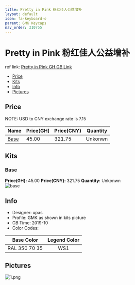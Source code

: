 ```yaml
---
title: Pretty in Pink 粉红佳人公益增补
layout: default
icon: fa-keyboard-o
parent: GMK Keycaps
nav_order: 310755
---
```


# Pretty in Pink 粉红佳人公益增补

ref link: [Pretty in Pink GH GB Link](https://novelkeys.xyz/collections/frontpage/products/gmk-pretty-in-pink-kit-gb)  

* [Price](#price)  
* [Kits](#kits)  
* [Info](#info)  
* [Pictures](#pictures)  


## Price  
NOTE: USD to CNY exchange rate is 7.15

| Name          | Price(GH)    |  Price(CNY) | Quantity |
| ------------- | ------------ |  ---------- | -------- |
|[Base](#base)|45.00|321.75|Unkonwn|


## Kits  
### Base  
**Price(GH):** 45.00	**Price(CNY):** 321.75	**Quantity:** Unkonwn  
<img src="{{ 'assets/images/gmk-keycaps/prettyinpink/kits_pics/base.jpg' | relative_url }}" alt="base" class="image featured">


## Info  
* Designer: upas  
* Profile: GMK as shown in kits picture  
* GB Time: 2019-10  
* Color Codes:  

| Base Color     | Legend Color
| :-------------: | :------------:
|RAL 350 70 35|WS1


## Pictures  
<img src="{{ 'assets/images/gmk-keycaps/prettyinpink/rendering_pics/1.png' | relative_url }}" alt="1.png" class="image featured">
